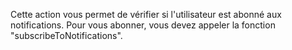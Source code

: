 Cette action vous permet de vérifier si l'utilisateur est abonné aux notifications. Pour vous abonner, vous devez appeler la fonction "subscribeToNotifications".